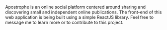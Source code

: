 Apostrophe is an online social platform centered around sharing and discovering small and independent online publications. The front-end of this web application is being built using a simple ReactJS library. Feel free to message me to learn more or to contribute to this project. 
